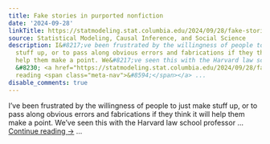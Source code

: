 ```yaml
---
title: Fake stories in purported nonfiction
date: '2024-09-28'
linkTitle: https://statmodeling.stat.columbia.edu/2024/09/28/fake-stories-in-purported-nonfiction/
source: Statistical Modeling, Causal Inference, and Social Science
description: I&#8217;ve been frustrated by the willingness of people to just make
  stuff up, or to pass along obvious errors and fabrications if they think it will
  help them make a point. We&#8217;ve seen this with the Harvard law school professor
  &#8230; <a href="https://statmodeling.stat.columbia.edu/2024/09/28/fake-stories-in-purported-nonfiction/">Continue
  reading <span class="meta-nav">&#8594;</span></a> ...
disable_comments: true
---
```

I&#8217;ve been frustrated by the willingness of people to just make stuff up, or to pass along obvious errors and fabrications if they think it will help them make a point. We&#8217;ve seen this with the Harvard law school professor &#8230; <a href="https://statmodeling.stat.columbia.edu/2024/09/28/fake-stories-in-purported-nonfiction/">Continue reading <span class="meta-nav">&#8594;</span></a> ...